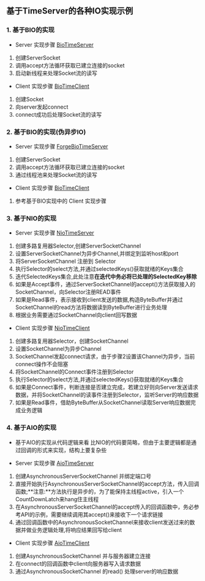 ## 基于TimeServer的各种IO实现示例

### 1. 基于BIO的实现

* Server 实现步骤 [BioTimeServer](src/main/java/grape/learn/netty/bio/BioTimeServer.java)

1. 创建ServerSocket
2. 调用accept方法循环获取已建立连接的socket
3. 启动新线程来处理Socket流的读写

* Client 实现步骤 [BioTimeClient](src/main/java/grape/learn/netty/bio/BioTimeClient.java)

1. 创建Socket
2. 向server发起connect
3. connect成功后处理Socket流的读写

### 2. 基于BIO的实现(伪异步IO)

* Server 实现步骤 [ForgeBioTimeServer](src/main/java/grape/learn/netty/bio/ForgeBioTimeServer.java)

1. 创建ServerSocket
2. 调用accept方法循环获取已建立连接的socket
3. 通过线程池来处理Socket流的读写

* Client 实现步骤 [BioTimeClient](src/main/java/grape/learn/netty/bio/BioTimeClient.java)

1. 参考基于BIO实现中的 Client 实现步骤

### 3. 基于NIO的实现

* Server 实现步骤 [NioTimeServer](src/main/java/grape/learn/netty/nio/NioTimeServer.java)

1. 创建多路复用器Selector,创建ServerSocketChannel
2. 设置ServerSocketChannel为异步Channel,并绑定到监听host和port
3. 将ServerSocketChannel 注册到 Selector
4. 执行Selector的select方法,并通过selectedKeys()获取就绪的Keys集合
5. 迭代SelectedKeys集合,此处注意**在迭代中务必将已处理的SelectedKey移除**
6. 如果是Accept事件，通过ServerSocketChannel的accept()方法获取接入的SocketChannel，向Selector注册READ事件
7. 如果是Read事件，表示接收到client发送的数据,构造ByteBuffer并通过SocketChannel的read方法将数据读到ByteBuffer进行业务处理
8. 根据业务需要通过SocketChannel向client回写数据

* Client 实现步骤 [NioTimeClient](src/main/java/grape/learn/netty/nio/NioTimeClient.java)

1. 创建多路复用器Selector，创建SocketChannel
2. 设置SocketChannel为异步Channel
3. SocketChannel发起connect请求，由于步骤2设置该Channel为异步，当前connect操作不会阻塞
4. 将SocketChannel的Connect事件注册到Selector
5. 执行Selector的select方法,并通过selectedKeys()获取就绪的Keys集合
6. 如果是Connect事件，判断连接是否建立完成，若建立好则向Server发送请求数据，并将SocketChannel的读事件注册到Selector，监听Server的响应数据
7. 如果是Read事件，借助ByteBuffer从SocketChannel读取Server响应数据完成业务逻辑

### 4. 基于AIO的实现

* 基于AIO的实现从代码逻辑来看 比NIO的代码要简略，但由于主要逻辑都是通过回调的形式来实现，结构上要复杂些

* Server 实现步骤 [AioTimeServer](src/main/java/grape/learn/netty/aio/AioTimeServer.java)

1. 创建AsynchronousServerSocketChannel 并绑定端口号
2. 直接开始执行AsynchronousServerSocketChannel的accept方法，传入回调函数;**注意:**方法执行是异步的，为了能保持主线程active，引入一个CountDownLatch来hang住主线程
3. 在AsynchronousServerSocketChannel的accept传入的回调函数中，务必参考API的示例，需要继续调用其accept()来接收下一个请求链接
4. 通过回调函数中的AsynchronousSocketChannel来接收client发送过来的数据并做业务逻辑处理,将响应结果回写给client

* Client 实现步骤 [AioTimeClient](src/main/java/grape/learn/netty/aio/AioTimeClient.java)

1. 创建AsynchronousSocketChannel 并与服务器建立连接
2. 在connect的回调函数中client向服务器写入请求数据
3. 通过AsynchronousSocketChannel 的read() 处理server的响应数据